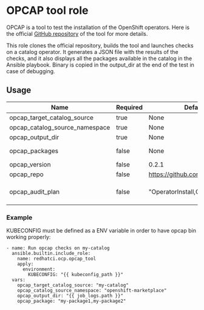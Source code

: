 # OPCAP tool role

OPCAP is a tool to test the installation of the OpenShift operators.
Here is the official [GitHub repository](https://github.com/opdev/opcap) of the tool for more details.

This role clones the official repository, builds the tool and launches checks on a catalog operator.
It generates a JSON file with the results of the checks, and it also displays all the packages available in the catalog
in the Ansible playbook.
Binary is copied in the output_dir at the end of the test in case of debugging.

## Usage

| Name                           | Required | Default                          | Description                                                                                                                                 |
|--------------------------------|----------|----------------------------------|---------------------------------------------------------------------------------------------------------------------------------------------|
| opcap_target_catalog_source    | true     | None                             | Name of the catalogSource that will be checked                                                                                              |
| opcap_catalog_source_namespace | true     | None                             | Namespace where is deployed the catalogSource tested                                                                                        |
| opcap_output_dir               | true     | None                             | Directory where the results of the checks are copied                                                                                        |
| opcap_packages                 | false    | None                             |  List of package(s) which limits audits and/or other flag(s) output, CSV format
| opcap_version                  | false    | 0.2.1                            | Version that will be displayed when the binary is running                                                                                   |
| opcap_repo                     | false    | https://github.com/opdev/opcap   | Repository used to clone and build the tool                                                                                                 |
| opcap_audit_plan               | false    | "OperatorInstall,OperandInstall" | In order to test operands, the audit plan can be modified. Possible values: "OperatorInstall,OperandInstall,OperandCleanUp,OperatorCleanUp" |

### Example

KUBECONFIG must be defined as a ENV variable in order to have opcap bin working properly:

    - name: Run opcap checks on my-catalog
      ansible.builtin.include_role:
        name: redhatci.ocp.opcap_tool
        apply:
          environment:
            KUBECONFIG: "{{ kubeconfig_path }}"
      vars:
        opcap_target_catalog_source: "my-catalog"
        opcap_catalog_source_namespace: "openshift-marketplace"
        opcap_output_dir: "{{ job_logs.path }}"
        opcap_package: "my-package1,my-package2"
